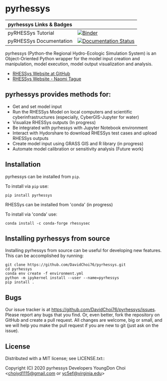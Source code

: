 # pyrhessys

| pyrhessys Links & Badges              |                                                                             |
|------------------------|----------------------------------------------------------------------------------------------------------------------------------------------------------------------------------------------------------|
| pyRHESSys Tutorial      |[![Binder](https://mybinder.org/badge_logo.svg)](https://mybinder.org/v2/gh/DavidChoi76/rhessys_binder_test.git/master)
| pyRHESSys Documentation      | [![Documentation Status](http://readthedocs.org/projects/pyrhessys/badge/?version=latest)](http://pyrhessys.readthedocs.io/en/latest/?badge=latest) |

pyrhessys (Python-the Regional Hydro-Ecologic Simulation System) is an Object-Oriented Python wrapper for the model input creation and manipulation, model execution, model output visualization and analysis.

* [RHESSys Website at GitHub ](https://github.com/RHESSys)
* [RHESSys Website - Naomi Tague ](http://fiesta.bren.ucsb.edu/~rhessys/)

pyrhessys provides methods for:
------------

 - Get and set model input
 - Run the RHESSys Model on local computers and scientific cyberinfrastructures (especially, CyberGIS-Jupyter for water) 
 - Visualize RHESSys outputs (In progress)
 - Be integrated with pyrhessys with Jupyter Notebook environment 
 - Interact with Hydorshare to download RHESSys test cases and upload RHESSys outputs
 - Create model input using GRASS GIS and R library (in progress)
 - Automate model calibration or sensitivity analysis (Future work)
 
Installation
------------

pyrhessys can be installed from `pip`.

To install via `pip` use:

```pip install pyrhessys```

RHESSys can be installed from 'conda' (in progress)

To install via 'conda' use:

```conda install -c conda-forge rhessysec```

Installing pyrhessys from source
------------------------------

Installing pyrhessys from source can be useful for developing new features. This can be accomplished by
running:

    git clone https://github.com/DavidChoi76/pyrhessys.git
    cd pyrhessys
    conda env create -f environment.yml
    python -m ipykernel install --user --name=pyrhessys
    pip install .

        
## Bugs
  Our issue tracker is at https://github.com/DavidChoi76/pyrhessys/issues.
  Please report any bugs that you find.  Or, even better, fork the repository on
  GitHub and create a pull request.  All changes are welcome, big or small, and we
  will help you make the pull request if you are new to git
  (just ask on the issue).

## License
  Distributed with a MIT license; see LICENSE.txt::

  Copyright (C) 2020 pyrhessys Developers
  YoungDon Choi <choiyd1115@gmail.com or yc5ef@virginia.edu>